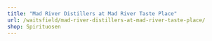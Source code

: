 ```yaml
---
title: "Mad River Distillers at Mad River Taste Place"
url: /waitsfield/mad-river-distillers-at-mad-river-taste-place/
shop: Spirituosen
---
```

